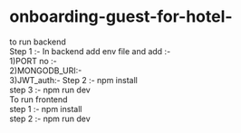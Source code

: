 # onboarding-guest-for-hotel-

to run backend 
<br>
Step 1 :- In backend add env file and add :- 
<br>
1)PORT no :-
<br>
2)MONGODB_URI:-
<br>
3)JWT_auth:- 
Step 2 :- npm install
<br>
step 3 :- npm run dev 
<br>
To run frontend 
<br>
step 1 :- npm install
<br>
step 2 :- npm run dev 
